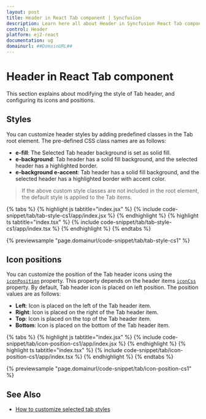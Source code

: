 ```yaml
---
layout: post
title: Header in React Tab component | Syncfusion
description: Learn here all about Header in Syncfusion React Tab component of Syncfusion Essential JS 2 and more.
control: Header 
platform: ej2-react
documentation: ug
domainurl: ##DomainURL##
---
```


# Header in React Tab component

This section explains about modifying the style of Tab header, and configuring its icons and positions.

## Styles

You can customize header styles by adding predefined classes in the Tab root element. The pre-defined CSS class names are as follows:

* **e-fill**: The Selected Tab header background is set as solid fill.
* **e-background**: Tab header has a solid fill background, and the selected header has a highlighted border.
* **e-background e-accent**: Tab header has a solid fill background, and the selected header has a highlighted border with accent color.

> If the above custom style classes are not included in the root element, the default style is applied to the Tab items.

{% tabs %}
{% highlight js tabtitle="index.jsx" %}
{% include code-snippet/tab/tab-style-cs1/app/index.jsx %}
{% endhighlight %}
{% highlight ts tabtitle="index.tsx" %}
{% include code-snippet/tab/tab-style-cs1/app/index.tsx %}
{% endhighlight %}
{% endtabs %}

 {% previewsample "page.domainurl/code-snippet/tab/tab-style-cs1" %}

## Icon positions

You can customize the position of the Tab header icons using the [`iconPosition`](https://ej2.syncfusion.com/react/documentation/api/tab/header#iconposition) property.  This property depends on the header items [`iconCss`](https://ej2.syncfusion.com/react/documentation/api/tab/header#iconcss) property.  By default, Tab header icon is placed on left position.  The position values are as follows:

* **Left**: Icon is placed on the left of the Tab header item.
* **Right**: Icon is placed on the right of the Tab header item.
* **Top**: Icon is placed on the top of the Tab header item.
* **Bottom**: Icon is placed on the bottom of the Tab header item.

{% tabs %}
{% highlight js tabtitle="index.jsx" %}
{% include code-snippet/tab/icon-position-cs1/app/index.jsx %}
{% endhighlight %}
{% highlight ts tabtitle="index.tsx" %}
{% include code-snippet/tab/icon-position-cs1/app/index.tsx %}
{% endhighlight %}
{% endtabs %}

 {% previewsample "page.domainurl/code-snippet/tab/icon-position-cs1" %}

## See Also

* [How to customize selected tab styles](./how-to/customize-selected-tab-styles/)